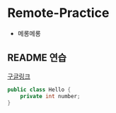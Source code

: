 # Remote-Practice

- 메롱메롱

## README 연습

[구글링크](https://www.google.co.kr)

``` java
public class Hello {
    private int number;
}
```